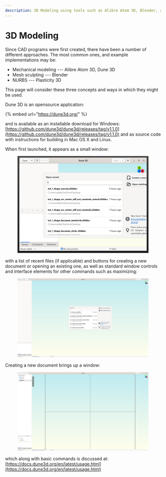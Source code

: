 ```yaml
---
description: 3D Modeling using tools such as Alibre Atom 3D, Blender, and Plasticity
---
```


# 3D Modeling

Since CAD programs were first created, there have been a number of different approaches. The most common ones, and example implementations may be:

* Mechanical modeling --- Alibre Atom 3D, Dune 3D
* Mesh sculpting --- Blender
* NURBS --- Plasticity 3D

This page will consider these three concepts and ways in which they might be used.

Dune 3D is an opensource application:

{% embed url="https://dune3d.org/" %}

and is available as an installable download for Windows: [https://github.com/dune3d/dune3d/releases/tag/v1.1.0](https://github.com/dune3d/dune3d/releases/tag/v1.1.0) and as source code with instructions for building in Mac OS X and Linux.

When first launched, it appears as a small window:

<figure><img src=".gitbook/assets/image.png" alt=""><figcaption></figcaption></figure>

with a list of recent files (if applicable) and buttons for creating a new document or opening an existing one, as well as standard window controls and interface elements for other commands such as maximizing:

<figure><img src=".gitbook/assets/image (1).png" alt=""><figcaption></figcaption></figure>

Creating a new document brings up a window:

<figure><img src=".gitbook/assets/image (2).png" alt=""><figcaption></figcaption></figure>

which along with basic commands is discussed at: [https://docs.dune3d.org/en/latest/usage.html](https://docs.dune3d.org/en/latest/usage.html)
